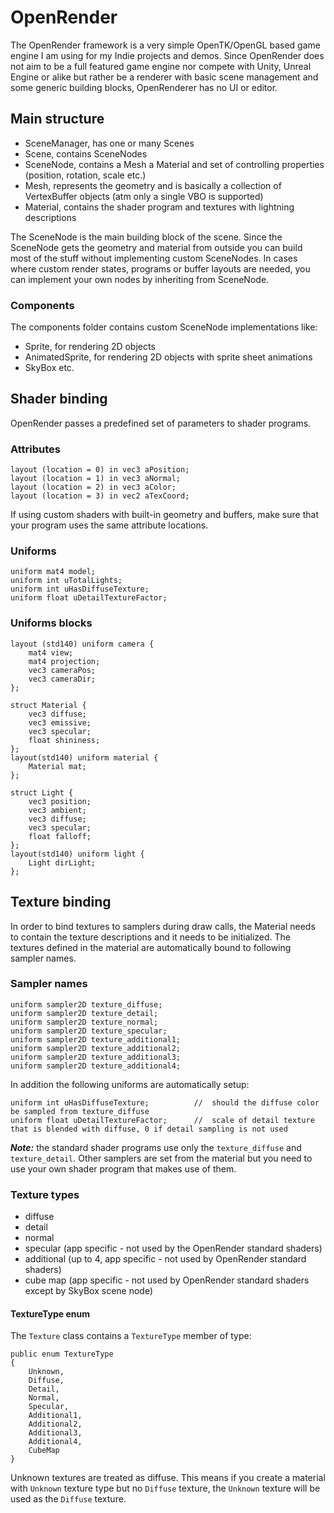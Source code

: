 # OpenRender
The OpenRender framework is a very simple OpenTK/OpenGL based game engine I am using for my Indie projects and demos. Since OpenRender does not aim to be a full featured game engine nor compete with Unity, Unreal Engine or alike
but rather be a renderer with basic scene management and some generic building blocks, OpenRenderer has no UI or editor.

## Main structure
- SceneManager, has one or many Scenes
- Scene, contains SceneNodes
- SceneNode, contains a Mesh a Material and set of controlling properties (position, rotation, scale etc.)
- Mesh, represents the geometry and is basically a collection of VertexBuffer objects (atm only a single VBO is supported)
- Material, contains the shader program and textures with lightning descriptions

The SceneNode is the main building block of the scene. Since the SceneNode gets the geometry and material from outside you can build most of the stuff without implementing custom SceneNodes.
In cases where custom render states, programs or buffer layouts are needed, you can implement your own nodes by inheriting from SceneNode.

### Components
The components folder contains custom SceneNode implementations like:
- Sprite, for rendering 2D objects
- AnimatedSprite, for rendering 2D objects with sprite sheet animations
- SkyBox etc.


## Shader binding
OpenRender passes a predefined set of parameters to shader programs.

### Attributes
```
layout (location = 0) in vec3 aPosition;
layout (location = 1) in vec3 aNormal;
layout (location = 2) in vec3 aColor;
layout (location = 3) in vec2 aTexCoord;
```
If using custom shaders with built-in geometry and buffers, make sure that your program uses the same attribute locations.

### Uniforms
```
uniform mat4 model;
uniform int uTotalLights;
uniform int uHasDiffuseTexture;  
uniform float uDetailTextureFactor;
```

### Uniforms blocks
```
layout (std140) uniform camera {    
    mat4 view;
    mat4 projection;
    vec3 cameraPos;
    vec3 cameraDir;
};

struct Material {   
    vec3 diffuse;
    vec3 emissive;
    vec3 specular;
    float shininess;
};
layout(std140) uniform material {
    Material mat;
};

struct Light {    
    vec3 position;    
    vec3 ambient;
    vec3 diffuse;
    vec3 specular;
    float falloff;
};
layout(std140) uniform light {
    Light dirLight;
};
```

## Texture binding
In order to bind textures to samplers during draw calls, the Material needs to contain the texture descriptions and it needs to be initialized.
The textures defined in the material are automatically bound to following sampler names.

### Sampler names
```
uniform sampler2D texture_diffuse;
uniform sampler2D texture_detail;
uniform sampler2D texture_normal;
uniform sampler2D texture_specular;
uniform sampler2D texture_additional1;
uniform sampler2D texture_additional2;
uniform sampler2D texture_additional3;
uniform sampler2D texture_additional4;
```

In addition the following uniforms are automatically setup:
```
uniform int uHasDiffuseTexture;          //  should the diffuse color be sampled from texture_diffuse
uniform float uDetailTextureFactor;      //  scale of detail texture that is blended with diffuse, 0 if detail sampling is not used
```

***Note:*** the standard shader programs use only the `texture_diffuse` and `texture_detail`. Other samplers are set from the material but you need to use your own shader program that makes use of them.

### Texture types
* diffuse 
* detail
* normal
* specular (app specific - not used by the OpenRender standard shaders)
* additional (up to 4, app specific - not used by OpenRender standard shaders)
* cube map (app specific - not used by OpenRender standard shaders except by SkyBox scene node)

#### TextureType enum
The `Texture` class contains a `TextureType` member of type:
```
public enum TextureType
{
    Unknown,
    Diffuse,
    Detail,
    Normal,
    Specular,
    Additional1,
    Additional2,
    Additional3,
    Additional4,
    CubeMap
}
``` 
Unknown textures are treated as diffuse. This means if you create a material with `Unknown` texture type but no `Diffuse` texture, the `Unknown` texture will be used as the `Diffuse` texture.
